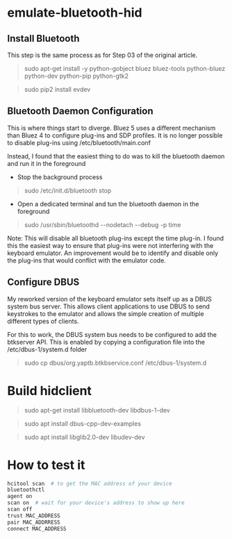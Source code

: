 # emulate-bluetooth-hid

## Install Bluetooth
This step is the same process as for Step 03 of the original article.

> sudo apt-get install -y python-gobject bluez bluez-tools python-bluez python-dev python-pip python-gtk2

> sudo pip2 install evdev

## Bluetooth Daemon Configuration
This is where things start to diverge. Bluez 5 uses a different mechanism than Bluez 4 to configure plug-ins and SDP profiles.  It is no longer possible to disable plug-ins using /etc/bluetooth/main.conf

Instead, I found that the easiest thing to do was to kill the bluetooth daemon and run it in the foreground

 - Stop the background process

> sudo /etc/init.d/bluetooth stop

 - Open a dedicated terminal and tun the bluetooth daemon in the foreground

> sudo /usr/sbin/bluetoothd --nodetach --debug -p time


Note: This will disable all bluetooth plug-ins except the time plug-in.  I found this the easiest way to ensure that plug-ins were not interfering with the keyboard emulator. An improvement would be to identify and disable only the plug-ins that would conflict with the emulator code.

## Configure DBUS
My reworked version of the keyboard emulator sets itself up as a DBUS system bus server.  This allows client applications to use DBUS to send keystrokes to the emulator and allows the simple creation of multiple different types of clients.

For this to work, the DBUS system bus needs to be configured to add the btkserver API.  This is enabled by copying a configuration file into the /etc/dbus-1/system.d folder

> sudo cp dbus/org.yaptb.btkbservice.conf /etc/dbus-1/system.d

# Build hidclient

> sudo apt-get install libbluetooth-dev  libdbus-1-dev

> sudo apt install dbus-cpp-dev-examples

> sudo apt install libglib2.0-dev libudev-dev

# How to test it

``` bash
hcitool scan  # to get the MAC address of your device
bluetoothctl
agent on
scan on  # wait for your device's address to show up here
scan off
trust MAC_ADDRESS
pair MAC_ADDRRESS
connect MAC_ADDRESS
```

